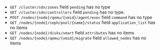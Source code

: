 * `GET /cluster/sdn/zones` field `pending` has no type
* `GET /cluster/sdn/controllers` field `pending` has no type.
* `POST /nodes/{node}/qemu/{vmid}/agent/exec` field `command` has no type
* `GET /nodes/{node}/ceph/pool/{name}/status` field `application_list` has no items
* `GET /nodes/{node}/disks/smart` field `attributes` has no items
* `GET /nodes/{node}/qemu/{vmid}/migrate` field `allowed_nodes` has no items